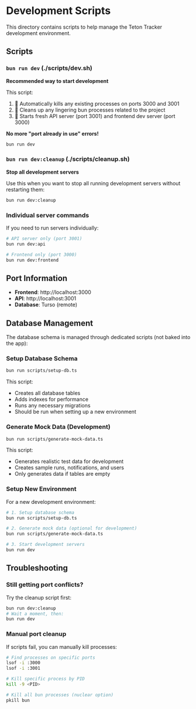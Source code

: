 # Development Scripts

This directory contains scripts to help manage the Teton Tracker development environment.

## Scripts

### `bun run dev` (./scripts/dev.sh)

**Recommended way to start development**

This script:

1. 🧹 Automatically kills any existing processes on ports 3000 and 3001
2. 🧹 Cleans up any lingering bun processes related to the project
3. 🚀 Starts fresh API server (port 3001) and frontend dev server (port 3000)

**No more "port already in use" errors!**

```bash
bun run dev
```

### `bun run dev:cleanup` (./scripts/cleanup.sh)

**Stop all development servers**

Use this when you want to stop all running development servers without restarting them:

```bash
bun run dev:cleanup
```

### Individual server commands

If you need to run servers individually:

```bash
# API server only (port 3001)
bun run dev:api

# Frontend only (port 3000)
bun run dev:frontend
```

## Port Information

- **Frontend**: http://localhost:3000
- **API**: http://localhost:3001
- **Database**: Turso (remote)

## Database Management

The database schema is managed through dedicated scripts (not baked into the app):

### Setup Database Schema

```bash
bun run scripts/setup-db.ts
```

This script:

- Creates all database tables
- Adds indexes for performance
- Runs any necessary migrations
- Should be run when setting up a new environment

### Generate Mock Data (Development)

```bash
bun run scripts/generate-mock-data.ts
```

This script:

- Generates realistic test data for development
- Creates sample runs, notifications, and users
- Only generates data if tables are empty

### Setup New Environment

For a new development environment:

```bash
# 1. Setup database schema
bun run scripts/setup-db.ts

# 2. Generate mock data (optional for development)
bun run scripts/generate-mock-data.ts

# 3. Start development servers
bun run dev
```

## Troubleshooting

### Still getting port conflicts?

Try the cleanup script first:

```bash
bun run dev:cleanup
# Wait a moment, then:
bun run dev
```

### Manual port cleanup

If scripts fail, you can manually kill processes:

```bash
# Find processes on specific ports
lsof -i :3000
lsof -i :3001

# Kill specific process by PID
kill -9 <PID>

# Kill all bun processes (nuclear option)
pkill bun
```
